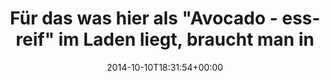 ---
retweeted: false
source: <a href="http://mvilla.it/fenix" rel="nofollow">Fenix for Android</a>
entities:
  hashtags: []
  symbols: []
  user_mentions: []
  urls: []
display_text_range:
- '0'
- '119'
favorite_count: '3'
id_str: '520642897314844672'
truncated: false
retweet_count: '0'
id: '520642897314844672'
created_at: Fri Oct 10 18:31:54 +0000 2014
favorited: false
full_text: Für das was hier als "Avocado - essreif" im Laden liegt, braucht man in
  Südamerika vermutlich einen Waffenbesitzschein.
lang: de
tags:
- pesos/twitter
date: '2014-10-10T18:31:54+00:00'
src: https://twitter.com/bascht/status/520642897314844672
original_url: https://twitter.com/bascht/status/520642897314844672
type: twitter_tweet
text: Für das was hier als "Avocado - essreif" im Laden liegt, braucht man in Südamerika
  vermutlich einen Waffenbesitzschein.
title: Für das was hier als "Avocado - essreif" im Laden liegt, braucht man in

---